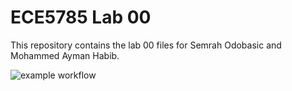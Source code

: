 # ECE5785 Lab 00
This repository contains the lab 00 files for Semrah Odobasic and Mohammed Ayman Habib. <br />

![example workflow](https://github.com/AwsomeStar123456/ECE6785_Lab00/actions/workflows/main.yml/badge.svg)